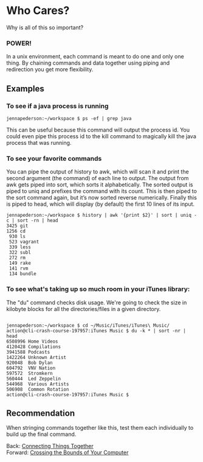 # Who Cares?

Why is all of this so important?

### POWER!

In a unix environment, each command is meant to do one and only one thing. By chaining commands and data together using piping and redirection you get more flexibility.

## Examples

### To see if a java process is running

```
jennapederson:~/workspace $ ps -ef | grep java
```

This can be useful because this command will output the process id. You could even pipe this process id to the kill command to magically kill the java process that was running.


### To see your favorite commands

You can pipe the output of history to awk, which  will scan it and print the second argument (the command) of each line to output. The output from awk gets piped into sort, which sorts it alphabetically. The sorted output is piped to uniq and prefixes the command with its count. This is then piped to the sort command again, but it’s now sorted reverse numerically. Finally this is piped to head, which will display (by default) the first 10 lines of its input.

```
jennapederson:~/workspace $ history | awk '{print $2}' | sort | uniq -c | sort -rn | head
3425 git
1256 cd
 930 ls
 523 vagrant
 339 less
 322 subl
 272 rm
 149 rake
 141 rvm
 134 bundle
```

### To see what's taking up so much room in your iTunes library:

The "du" command checks disk usage. We're going to check the size in kilobyte blocks for all the directories/files in a given directory.

```

jennapederson:~/workspace $ cd ~/Music/iTunes/iTunes\ Music/
action@cli-crash-course-197957:iTunes Music $ du -k * | sort -nr | head
6508996	Home Videos
4120428	Compilations
3941588	Podcasts
1422264	Unknown Artist
920048	Bob Dylan
604792	VNV Nation
597572	Stromkern
560444	Led Zeppelin
544968	Various Artists
506908	Common Rotation
action@cli-crash-course-197957:iTunes Music $ 
```

## Recommendation

When stringing commands together like this, test them each individually to build up the final command.

Back: [Connecting Things Together](09_connecting_things_together.md)	
Forward: [Crossing the Bounds of Your Computer](12_remote.md)
